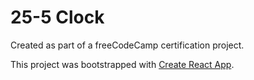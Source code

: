 # 25-5 Clock
  
Created as part of a freeCodeCamp certification project.  
  
This project was bootstrapped with [Create React App](https://github.com/facebook/create-react-app).
